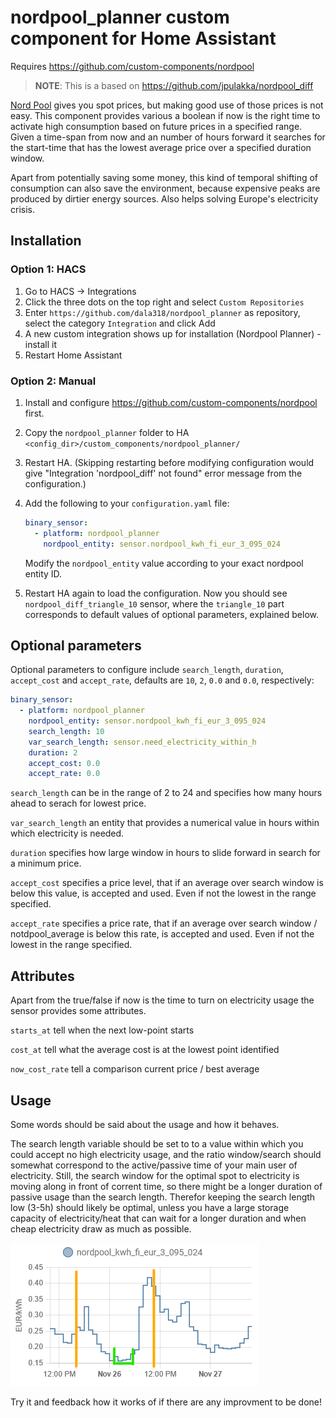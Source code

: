 # nordpool_planner custom component for Home Assistant

Requires https://github.com/custom-components/nordpool

> **NOTE**: This is a based on https://github.com/jpulakka/nordpool_diff

[Nord Pool](https://www.nordpoolgroup.com/) gives you spot prices, but making good use of those prices is not easy.
This component provides various a boolean if now is the right time to activate high consumption based on future prices in a specified range. Given a time-span from now and an number of hours forward it searches for the start-time that has the lowest average price over a specified duration window.

Apart from potentially saving some money, this kind of temporal shifting of consumption can also save the environment, because expensive peaks are produced by dirtier energy sources. Also helps solving Europe's electricity crisis.

## Installation

### Option 1: HACS
1. Go to HACS -> Integrations
2. Click the three dots on the top right and select `Custom Repositories`
3. Enter `https://github.com/dala318/nordpool_planner` as repository, select the category `Integration` and click Add
4. A new custom integration shows up for installation (Nordpool Planner) - install it
5. Restart Home Assistant

### Option 2: Manual

1. Install and configure https://github.com/custom-components/nordpool first.
2. Copy the `nordpool_planner` folder to HA `<config_dir>/custom_components/nordpool_planner/`
3. Restart HA. (Skipping restarting before modifying configuration would give "Integration 'nordpool_diff' not found"
   error message from the configuration.)
4. Add the following to your `configuration.yaml` file:

    ```yaml
    binary_sensor:
      - platform: nordpool_planner
        nordpool_entity: sensor.nordpool_kwh_fi_eur_3_095_024
    ```

   Modify the `nordpool_entity` value according to your exact nordpool entity ID.

5. Restart HA again to load the configuration. Now you should see `nordpool_diff_triangle_10` sensor, where
   the `triangle_10` part corresponds to default values of optional parameters, explained below.

## Optional parameters

Optional parameters to configure include `search_length`, `duration`, `accept_cost` and `accept_rate`, defaults are `10`, `2`, `0.0` and `0.0`, respectively:

 ```yaml
 binary_sensor:
   - platform: nordpool_planner
     nordpool_entity: sensor.nordpool_kwh_fi_eur_3_095_024
     search_length: 10
     var_search_length: sensor.need_electricity_within_h
     duration: 2
     accept_cost: 0.0
     accept_rate: 0.0
 ```

`search_length` can be in the range of 2 to 24 and specifies how many hours ahead to serach for lowest price.

`var_search_length` an entity that provides a numerical value in hours within which electricity is needed.

`duration` specifies how large window in hours to slide forward in search for a minimum price.

`accept_cost` specifies a price level, that if an average over search window is below this value, is accepted and used. Even if not the lowest in the range specified.

`accept_rate` specifies a price rate, that if an average over search window / notdpool_average is below this rate, is accepted and used. Even if not the lowest in the range specified.

## Attributes

Apart from the true/false if now is the time to turn on electricity usage the sensor provides some attributes.

`starts_at` tell when the next low-point starts

`cost_at` tell what the average cost is at the lowest point identified

`now_cost_rate` tell a comparison current price / best average

## Usage

Some words should be said about the usage and how it behaves.

The search length variable should be set to to a value within which you could accept no high electricity usage, and the ratio window/search should somewhat correspond to the active/passive time of your main user of electricity. Still, the search window for the optimal spot to electricity is moving along in front of corrent time, so there might be a longer duration of passive usage than the search length. Therefor keeping the search length low (3-5h) should likely be optimal, unless you have a large storage capacity of electricity/heat that can wait for a longer duration and when cheap electricity draw as much as possible.

![image](planning_example.png)

Try it and feedback how it works of if there are any improvment to be done!
